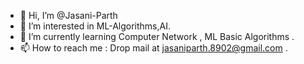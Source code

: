 - 👋 Hi, I’m @Jasani-Parth
- 👀 I’m interested in ML-Algorithms,AI.
- 🌱 I’m currently learning Computer Network , ML Basic Algorithms .
- 📫 How to reach me : Drop mail at jasaniparth.8902@gmail.com .

<!---
Jasani-Parth/Jasani-Parth is a ✨ special ✨ repository because its `README.md` (this file) appears on your GitHub profile.
You can click the Preview link to take a look at your changes.
--->
